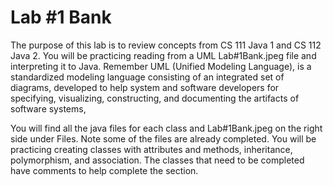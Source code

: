 # Lab #1 Bank  

The purpose of this lab is to review concepts from CS 111 Java 1 and CS 112 Java 2. You will be practicing reading from a UML Lab#1Bank.jpeg file and interpreting it to Java. Remember UML  (Unified Modeling Language), is a standardized modeling language consisting of an integrated set of diagrams, developed to help system and software developers for specifying, visualizing, constructing, and documenting the artifacts of software systems,

You will find all the java files for each class and Lab#1Bank.jpeg on the right side under Files. Note some of the files are already completed. You will be practicing creating classes with attributes and methods, inheritance, polymorphism, and association. The classes that need to be completed have comments to help complete the section.
  